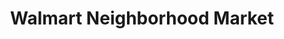 ---
title: "Walmart Neighborhood Market"
url: /lagrange/walmart-neighborhood-market/
shop: Supermarkt
---